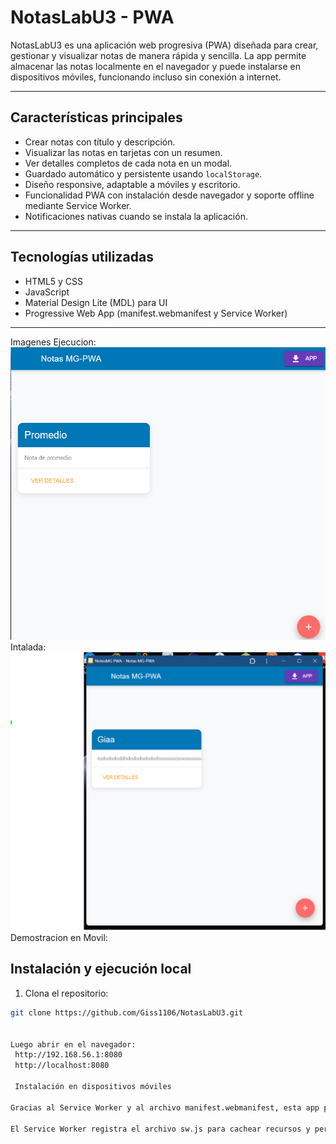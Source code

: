 # NotasLabU3 - PWA

NotasLabU3 es una aplicación web progresiva (PWA) diseñada para crear, gestionar y visualizar notas de manera rápida y sencilla. La app permite almacenar las notas localmente en el navegador y puede instalarse en dispositivos móviles, funcionando incluso sin conexión a internet.

---

## Características principales

- Crear notas con título y descripción.
- Visualizar las notas en tarjetas con un resumen.
- Ver detalles completos de cada nota en un modal.
- Guardado automático y persistente usando `localStorage`.
- Diseño responsive, adaptable a móviles y escritorio.
- Funcionalidad PWA con instalación desde navegador y soporte offline mediante Service Worker.
- Notificaciones nativas cuando se instala la aplicación.

---

## Tecnologías utilizadas

- HTML5 y CSS
- JavaScript 
- Material Design Lite (MDL) para UI
- Progressive Web App (manifest.webmanifest y Service Worker)

---
Imagenes Ejecucion: 
![Navegador](src/images/docs/Navegador.png)
Intalada:
![intalada](src/images/docs/intalada.png)
Demostracion en Movil:

## Instalación y ejecución local

1. Clona el repositorio:

```bash
git clone https://github.com/Giss1106/NotasLabU3.git


Luego abrir en el navegador:
 http://192.168.56.1:8080
 http://localhost:8080

 Instalación en dispositivos móviles

Gracias al Service Worker y al archivo manifest.webmanifest, esta app puede instalarse como una aplicación nativa desde navegadores compatibles (Chrome, Edge, Firefox). Aparecerá un banner de instalación en la app para facilitarlo.

El Service Worker registra el archivo sw.js para cachear recursos y permitir el uso offline.


